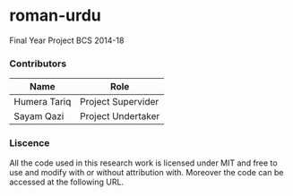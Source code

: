 # roman-urdu
Final Year Project BCS 2014-18

### Contributors
|Name          |Role                        |
|--------------|--------------------------- |
| Humera Tariq | Project Supervider         |
| Sayam Qazi   | Project Undertaker         |


### Liscence
All the code used in this research work is licensed under MIT and free to use and modify with or without attribution with. Moreover the code can be accessed at the following URL.



